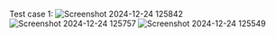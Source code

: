 Test case 1: 
![Screenshot 2024-12-24 125842](https://github.com/user-attachments/assets/a9973cc0-d827-40e2-89cb-960f5fe5fff9)
![Screenshot 2024-12-24 125757](https://github.com/user-attachments/assets/03a9e944-299e-4e8e-b953-7733f29f4e73)
![Screenshot 2024-12-24 125549](https://github.com/user-attachments/assets/3eca45c4-4f34-4c4f-9cf0-fe8dc0b852c2)

